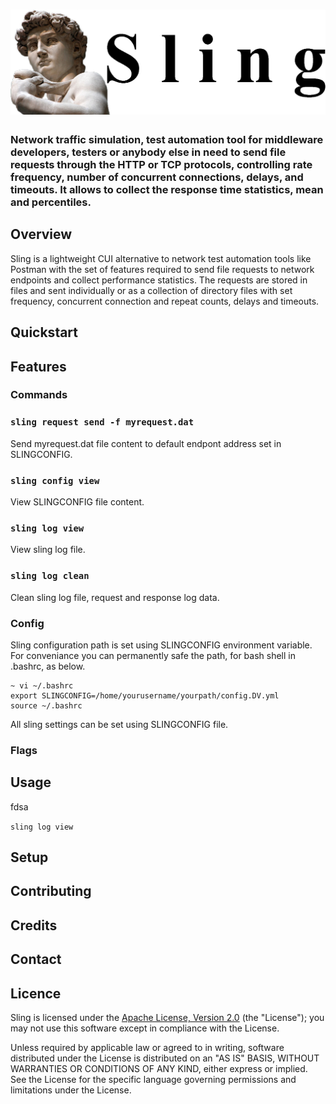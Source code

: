 # ![sling](https://github.com/alexstov/sling/blob/master/img/Sling.png)

### Network traffic simulation, test automation tool for middleware developers, testers or anybody else in need to send file requests through the HTTP or TCP protocols, controlling rate frequency, number of concurrent connections, delays, and timeouts. It allows to collect the response time statistics, mean and percentiles.

## Overview
Sling is a lightweight CUI alternative to network test automation tools like Postman with the set of features required to send file requests to network endpoints and collect performance statistics. The requests are stored in files and sent individually or as a collection of directory files with set frequency, concurrent connection and repeat counts, delays and timeouts.

## Quickstart

## Features

### Commands

### `sling request send -f myrequest.dat`
Send myrequest.dat file content to default endpont address set in SLINGCONFIG.

### `sling config view`
View SLINGCONFIG file content.

### `sling log view`
View sling log file.

### `sling log clean`
Clean sling log file, request and response log data.

### Config
Sling configuration path is set using SLINGCONFIG environment variable. For conveniance you can permanently safe the path, for bash shell in .bashrc, as below.

```
~ vi ~/.bashrc
export SLINGCONFIG=/home/yourusername/yourpath/config.DV.yml
source ~/.bashrc
```

All sling settings can be set using SLINGCONFIG file. 

### Flags

## Usage
fdsa

`sling log view`

## Setup

## Contributing

## Credits

## Contact

## Licence
Sling is licensed under the [Apache License, Version 2.0](https://www.apache.org/licenses/LICENSE-2.0) (the "License"); you may not use this software except in compliance with the License.

Unless required by applicable law or agreed to in writing, software distributed under the License is distributed on an "AS IS" BASIS, WITHOUT WARRANTIES OR CONDITIONS OF ANY KIND, either express or implied. See the License for the specific language governing permissions and limitations under the License.
